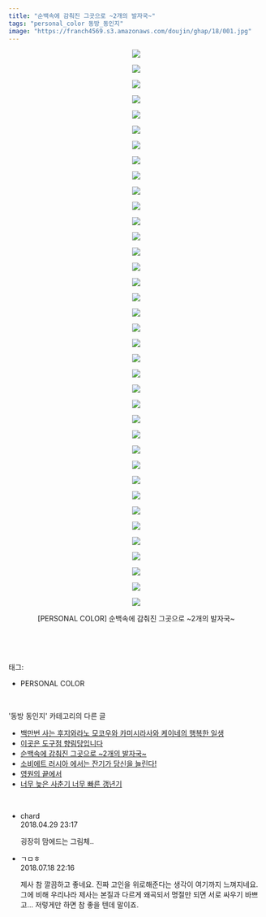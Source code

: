 ```yaml
---
title: "순백속에 감춰진 그곳으로 ~2개의 발자국~"
tags: "personal_color 동방_동인지"
image: "https://franch4569.s3.amazonaws.com/doujin/ghap/18/001.jpg"
---
```

<div class="article">
<p style="text-align: center; clear: none; float: none;"><img src="{{ site.imgserver2 }}/ghap/18/001.jpg"/></p>
<p style="text-align: center; clear: none; float: none;"><img src="{{ site.imgserver2 }}/ghap/18/002.jpg"/></p>
<p style="text-align: center; clear: none; float: none;"><img src="{{ site.imgserver2 }}/ghap/18/003.jpg"/></p>
<p style="text-align: center; clear: none; float: none;"><img src="{{ site.imgserver2 }}/ghap/18/004.jpg"/></p>
<p style="text-align: center; clear: none; float: none;"><img src="{{ site.imgserver2 }}/ghap/18/005.jpg"/></p>
<p style="text-align: center; clear: none; float: none;"><img src="{{ site.imgserver2 }}/ghap/18/006.jpg"/></p>
<p style="text-align: center; clear: none; float: none;"><img src="{{ site.imgserver2 }}/ghap/18/007.jpg"/></p>
<p style="text-align: center; clear: none; float: none;"><img src="{{ site.imgserver2 }}/ghap/18/008.jpg"/></p>
<p style="text-align: center; clear: none; float: none;"><img src="{{ site.imgserver2 }}/ghap/18/009.jpg"/></p>
<p style="text-align: center; clear: none; float: none;"><img src="{{ site.imgserver2 }}/ghap/18/010.jpg"/></p>
<p style="text-align: center; clear: none; float: none;"><img src="{{ site.imgserver2 }}/ghap/18/011.jpg"/></p>
<p style="text-align: center; clear: none; float: none;"><img src="{{ site.imgserver2 }}/ghap/18/012.jpg"/></p>
<p style="text-align: center; clear: none; float: none;"><img src="{{ site.imgserver2 }}/ghap/18/013.jpg"/></p>
<p style="text-align: center; clear: none; float: none;"><img src="{{ site.imgserver2 }}/ghap/18/014.jpg"/></p>
<p style="text-align: center; clear: none; float: none;"><img src="{{ site.imgserver2 }}/ghap/18/015.jpg"/></p>
<p style="text-align: center; clear: none; float: none;"><img src="{{ site.imgserver2 }}/ghap/18/016.jpg"/></p>
<p style="text-align: center; clear: none; float: none;"><img src="{{ site.imgserver2 }}/ghap/18/017.jpg"/></p>
<p style="text-align: center; clear: none; float: none;"><img src="{{ site.imgserver2 }}/ghap/18/018.jpg"/></p>
<p style="text-align: center; clear: none; float: none;"><img src="{{ site.imgserver2 }}/ghap/18/019.jpg"/></p>
<p style="text-align: center; clear: none; float: none;"><img src="{{ site.imgserver2 }}/ghap/18/020.jpg"/></p>
<p style="text-align: center; clear: none; float: none;"><img src="{{ site.imgserver2 }}/ghap/18/021.jpg"/></p>
<p style="text-align: center; clear: none; float: none;"><img src="{{ site.imgserver2 }}/ghap/18/022.jpg"/></p>
<p style="text-align: center; clear: none; float: none;"><img src="{{ site.imgserver2 }}/ghap/18/023.jpg"/></p>
<p style="text-align: center; clear: none; float: none;"><img src="{{ site.imgserver2 }}/ghap/18/024.jpg"/></p>
<p style="text-align: center; clear: none; float: none;"><img src="{{ site.imgserver2 }}/ghap/18/025.jpg"/></p>
<p style="text-align: center; clear: none; float: none;"><img src="{{ site.imgserver2 }}/ghap/18/026.jpg"/></p>
<p style="text-align: center; clear: none; float: none;"><img src="{{ site.imgserver2 }}/ghap/18/027.jpg"/></p>
<p style="text-align: center; clear: none; float: none;"><img src="{{ site.imgserver2 }}/ghap/18/028.jpg"/></p>
<p style="text-align: center; clear: none; float: none;"><img src="{{ site.imgserver2 }}/ghap/18/029.jpg"/></p>
<p style="text-align: center; clear: none; float: none;"><img src="{{ site.imgserver2 }}/ghap/18/030.jpg"/></p>
<p style="text-align: center; clear: none; float: none;"><img src="{{ site.imgserver2 }}/ghap/18/031.jpg"/></p>
<p style="text-align: center; clear: none; float: none;"><img src="{{ site.imgserver2 }}/ghap/18/032.jpg"/></p>
<p style="text-align: center; clear: none; float: none;"><img src="{{ site.imgserver2 }}/ghap/18/033.jpg"/></p>
<p style="text-align: center; clear: none; float: none;"><img src="{{ site.imgserver2 }}/ghap/18/034.jpg"/></p>
<p style="text-align: center; clear: none; float: none;"><img src="{{ site.imgserver2 }}/ghap/18/035.jpg"/></p>
<p style="text-align: center; clear: none; float: none;"><img src="{{ site.imgserver2 }}/ghap/18/036.jpg"/></p>
<p style="text-align: center; clear: none; float: none;"><img src="{{ site.imgserver2 }}/ghap/18/037.jpg"/></p>
<p style="text-align: center; clear: none; float: none;">[PERSONAL COLOR] 순백속에 감춰진 그곳으로 ~2개의 발자국~</p>
<p><br/></p>
</div><br/>
<div class="tagTrail">
<p>태그: </p>
<ul>
<li>PERSONAL COLOR</li>
</ul>
</div><br/>
<div class="another">
<p>'동방 동인지' 카테고리의 다른 글</p>
<ul>
<li><a href="/ghap_20">백만번 사는 후지와라노 모코우와 카미시라사와 케이네의 행복한 일생</a></li>
<li><a href="/ghap_19">이곳은 도구점 향림당입니다</a></li>
<li><a href="/ghap_18">순백속에 감춰진 그곳으로 ~2개의 발자국~</a></li>
<li><a href="/ghap_17">소비에트 러시아 에서는 잔기가 당신을 늘린다!</a></li>
<li><a href="/ghap_16">영원의 끝에서</a></li>
<li><a href="/ghap_15">너무 늦은 사춘기 너무 빠른 갱년기</a></li>
</ul>
</div><br/>
<div class="cb_module cb_fluid">
<div class="cb_wrt cb_profile">
<div class="comment">
<ul>
<li class="cb_thumb_off" id="comment15247085">
<div class="cb_comment_area">
<div class="cb_info_area">
<div class="cb_section">
<span class="cb_nick_name">chard</span>
</div>
<div class="cb_section">
<span class="cb_date">2018.04.29 23:17 </span>
</div>
</div>
<div class="cb_dsc_comment">
<p class="cb_dsc">
											굉장히 맘에드는 그림체..
										</p>
</div>
</div></li>
<li class="cb_thumb_off" id="comment15289509">
<div class="cb_comment_area">
<div class="cb_info_area">
<div class="cb_section">
<span class="cb_nick_name">ㄱㅁㅎ</span>
</div>
<div class="cb_section">
<span class="cb_date">2018.07.18 22:16 </span>
</div>
</div>
<div class="cb_dsc_comment">
<p class="cb_dsc">
											제사 참 깔끔하고 좋네요. 진짜 고인을 위로해준다는 생각이 여기까지 느껴지네요. 그에 비해 우리나라 제사는 본질과 다르게 왜곡되서 명절만 되면 서로 싸우기 바쁘고... 저렇게만 하면 참 좋을 텐데 말이죠.
										</p>
</div>
</div></li>
</ul>
</div>
</div><!-- commentList close -->
</div><br/>
